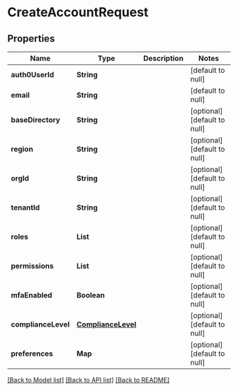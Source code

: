 # CreateAccountRequest
## Properties

| Name | Type | Description | Notes |
|------------ | ------------- | ------------- | -------------|
| **auth0UserId** | **String** |  | [default to null] |
| **email** | **String** |  | [default to null] |
| **baseDirectory** | **String** |  | [optional] [default to null] |
| **region** | **String** |  | [optional] [default to null] |
| **orgId** | **String** |  | [optional] [default to null] |
| **tenantId** | **String** |  | [optional] [default to null] |
| **roles** | **List** |  | [optional] [default to null] |
| **permissions** | **List** |  | [optional] [default to null] |
| **mfaEnabled** | **Boolean** |  | [optional] [default to null] |
| **complianceLevel** | [**ComplianceLevel**](ComplianceLevel.md) |  | [optional] [default to null] |
| **preferences** | **Map** |  | [optional] [default to null] |

[[Back to Model list]](../README.md#documentation-for-models) [[Back to API list]](../README.md#documentation-for-api-endpoints) [[Back to README]](../README.md)

